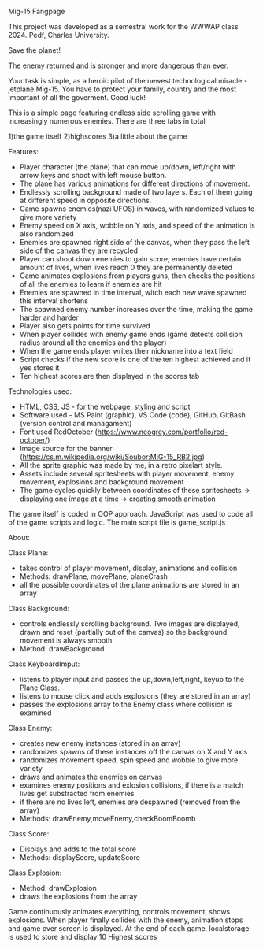 Mig-15 Fangpage

This project was developed as a semestral work for the WWWAP class 2024. Pedf, Charles University.

Save the planet!

The enemy returned and is stronger and more dangerous than ever.

Your task is simple, as a heroic pilot of the newest technological miracle - jetplane Mig-15. You have to protect your family, country and the most important of all the goverment.
Good luck!

This is a simple page featuring endless side scrolling game with increasingly numerous enemies.
There are three tabs in total 

1)the game itself
2)highscores
3)a little about the game

Features:
  - Player character (the plane) that can move up/down, left/right with arrow keys and shoot with left mouse button.
  - The plane has various animations for different directions of movement.
  - Endlessly scrolling background made of two layers. Each of them going at different speed in opposite directions.
  - Game spawns enemies(nazi UFOS) in waves, with randomized values to give more variety
  - Enemy speed on X axis, wobble on Y axis, and speed of the animation is also randomized
  - Enemies are spawned right side of the canvas, when they pass the left side of the canvas they are recycled
  - Player can shoot down enemies to gain score, enemies have certain amount of lives, when lives reach 0 they are permanently deleted
  - Game animates explosions from players guns, then checks the positions of all the enemies to learn if enemies are hit
  - Enemies are spawned in time interval, witch each new wave spawned this interval shortens
  - The spawned enemy number increases over the time, making the game harder and harder 
  - Player also gets points for time survived
  - When player collides with enemy game ends (game detects collision radius around all the enemies and the player)
  - When the game ends player writes their nickname into a text field
  - Script checks if the new score is one of the ten highest achieved and if yes stores it
  - Ten highest scores are then displayed in the scores tab
  
Technologies used:
  - HTML, CSS, JS - for the webpage, styling and script
  - Software used - MS Paint (graphic), VS Code (code), GitHub, GitBash (version control and managament)
  - Font used RedOctober (https://www.neogrey.com/portfolio/red-october/)
  - Image source for the banner (https://cs.m.wikipedia.org/wiki/Soubor:MiG-15_RB2.jpg)
  - All the sprite graphic was made by me, in a retro pixelart style.  
  - Assets include several spritesheets with player movement, enemy movement, explosions and background movement
  - The game cycles quickly between coordinates of these spritesheets -> displaying one image at a time -> creating  smooth animation 

The game itself is coded in OOP approach. JavaScript was used to code all of the game scripts and logic. The main script file is game_script.js

About:

Class Plane: 
  - takes control of player movement, display, animations and collision
  - Methods: drawPlane, movePlane, planeCrash
  - all the possible coordinates of the plane animations are stored in an array

Class Background:
  - controls endlessly scrolling background. Two images are displayed, drawn and reset (partially out of the canvas) so the background movement is always smooth
  -  Method: drawBackground

Class KeyboardImput:
  - listens to player input and passes the up,down,left,right, keyup to the Plane Class.
  - listens to mouse click and adds explosions (they are stored in an array)
  - passes the explosions array to the Enemy class where collision is examined

Class Enemy:
  - creates new enemy instances (stored in an array)
  - randomizes spawns of these instances off the canvas on X and Y axis
  - randomizes movement speed, spin speed and wobble to give more variety
  - draws and animates the enemies on canvas
  - examines enemy positions and exlosion collisions, if there is a match lives get substracted from enemies
  - if there are no lives left, enemies are despawned (removed from the array)
  - Methods: drawEnemy,moveEnemy,checkBoomBoomb

Class Score:
  - Displays and adds to the total score
  - Methods: displayScore, updateScore

Class Explosion:
  - Method: drawExplosion
  - draws the explosions from the array

Game continuously animates everything, controls movement, shows explosions. When player finally collides with the enemy, animation stops and game over screen is displayed.
At the end of each game, localstorage is used to store and display 10 Highest scores
